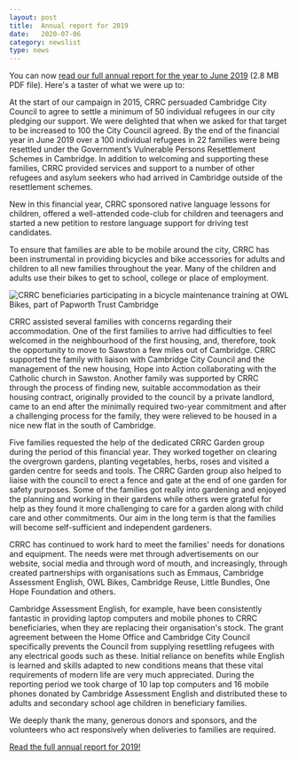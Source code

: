 ```yaml
---
layout: post
title:  Annual report for 2019
date:   2020-07-06
category: newslist
type: news
---
```


You can now [read our full annual report for the year to June 2019](/files/2019-06-30-crrc-annual-report.pdf) (2.8 MB PDF file). Here's a taster of what we were up to:

At the start of our campaign in 2015, CRRC persuaded Cambridge City Council to agree to settle a minimum of 50 individual refugees in our city pledging our support. We were delighted that when we asked for that target to be increased to 100 the City Council agreed. By the end of the financial year in June 2019 over a 100 individual refugees in 22 families were being resettled under the Government’s Vulnerable Persons Resettlement Schemes in Cambridge. In addition to welcoming and supporting these families, CRRC provided services and support to a number of other refugees and asylum seekers who had arrived in Cambridge outside of the resettlement schemes.

New in this financial year, CRRC sponsored native language lessons for children, offered a well-attended code-club for children and teenagers and started a new petition to restore language support for driving test candidates.

To ensure that families are able to be mobile around the city, CRRC has been instrumental in providing bicycles and bike accessories for adults and children to all new families throughout the year. Many of the children and adults use their bikes to get to school, college or place of employment.

![CRRC beneficiaries participating in a bicycle maintenance training at OWL Bikes, part of
Papworth Trust Cambridge](2020-07-06-crrc-annual-report-owl-bikes.png)

CRRC assisted several families with concerns regarding their accommodation. One of the first families to arrive had difficulties to feel welcomed in the neighbourhood of the first housing, and, therefore, took the opportunity to move to Sawston a few miles out of Cambridge. CRRC supported the family with liaison with Cambridge City Council and the management of the new housing, Hope into Action collaborating with the Catholic church in Sawston. Another family was supported by CRRC through the process of finding new, suitable accommodation as their housing contract, originally provided to the council by a private landlord, came to an end after the minimally required two-year commitment and after a challenging process for the family, they were relieved to be housed in a nice new flat in the south of Cambridge.

Five families requested the help of the dedicated CRRC Garden group during the period of this financial year. They worked together on clearing the overgrown gardens, planting vegetables, herbs, roses and visited a garden centre for seeds and tools. The CRRC Garden group also helped to liaise with the council to erect a fence and gate at the end of one garden for safety purposes. Some of the families got really into gardening and enjoyed the planning and working in their gardens while others were grateful for help as they found it more challenging to care for a garden along with child care and other commitments. Our aim in the long term is that the families will become self-sufficient and independent gardeners.

CRRC has continued to work hard to meet the families' needs for donations and equipment. The needs were met through advertisements on our website, social media and through word of mouth, and increasingly, through created partnerships with organisations such as Emmaus, Cambridge Assessment English, OWL Bikes, Cambridge Reuse, Little Bundles, One Hope Foundation and others.

Cambridge Assessment English, for example, have been consistently fantastic in providing laptop computers and mobile phones to CRRC beneficiaries, when they are replacing their organisation's stock. The grant agreement between the Home Office and Cambridge City Council specifically prevents the Council from supplying resettling refugees with any electrical goods such as these. Initial reliance on benefits while English is learned and skills adapted to new conditions means that these vital requirements of modern life are very much appreciated. During the reporting period we took charge of 10 lap top computers and 16 mobile phones donated by Cambridge Assessment English and distributed these to adults and secondary school age children in beneficiary families.

We deeply thank the many, generous donors and sponsors, and the volunteers who act responsively when deliveries to families are required.

[Read the full annual report for 2019!](/files/2019-06-30-crrc-annual-report.pdf)
